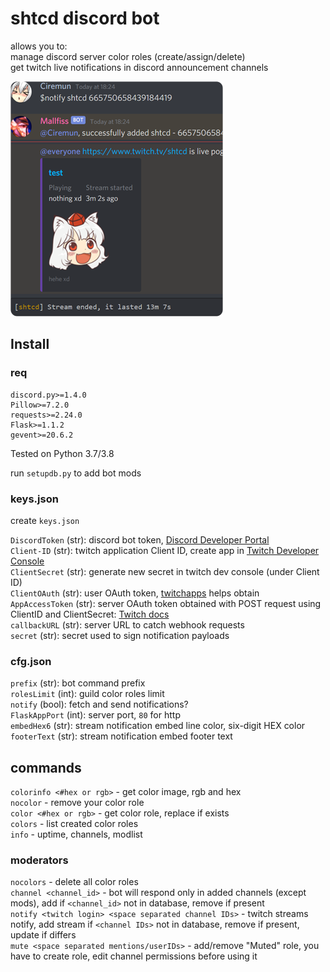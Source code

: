 # shtcd discord bot

allows you to:  
manage discord server color roles (create/assign/delete)  
get twitch live notifications in discord announcement channels  

![image](image.png)

## Install

### req

    discord.py>=1.4.0
    Pillow>=7.2.0
    requests>=2.24.0
    Flask>=1.1.2
    gevent>=20.6.2

Tested on Python 3.7/3.8

run `setupdb.py` to add bot mods    

### keys.json

create `keys.json`  

`DiscordToken`   (str): discord bot token, [Discord Developer Portal](https://discord.com/developers)  
`Client-ID`      (str): twitch application Client ID, create app in [Twitch Developer Console](https://dev.twitch.tv/console/apps)  
`ClientSecret`   (str): generate new secret in twitch dev console (under Client ID)  
`ClientOAuth`    (str): user OAuth token, [twitchapps](https://twitchapps.com/tokengen/) helps obtain  
`AppAccessToken` (str): server OAuth token obtained with POST request using ClientID and ClientSecret: [Twitch docs](https://dev.twitch.tv/docs/authentication/getting-tokens-oauth#oauth-client-credentials-flow)  
`callbackURL`    (str): server URL to catch webhook requests  
`secret`         (str): secret used to sign notification payloads  

### cfg.json

`prefix`       (str): bot command prefix  
`rolesLimit`   (int): guild color roles limit  
`notify`       (bool): fetch and send notifications?  
`FlaskAppPort` (int): server port, `80` for http  
`embedHex6`    (str): stream notification embed line color, six-digit HEX color  
`footerText`   (str): stream notification embed footer text  

## commands

`colorinfo <#hex or rgb>` - get color image, rgb and hex  
`nocolor` - remove your color role  
`color <#hex or rgb>` - get color role, replace if exists  
`colors` - list created color roles  
`info` - uptime, channels, modlist  

### moderators
`nocolors` - delete all color roles  
`channel <channel_id>` - bot will respond only in added channels (except mods), add if `<channel_id>` not in database, remove if present  
`notify <twitch login> <space separated channel IDs>` - twitch streams notify, add stream if `<channel IDs>` not in database, remove if present, update if differs  
`mute <space separated mentions/userIDs>` - add/remove "Muted" role, you have to create role, edit channel permissions before using it  
